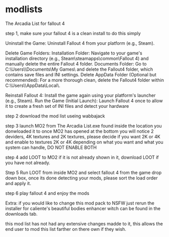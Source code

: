 # modlists
The Arcadia List for fallout 4

step 1, make sure your fallout 4 is a clean install
to do this simply 

Uninstall the Game: Uninstall Fallout 4 from your platform (e.g., Steam). 

Delete Game Folders:
Installation Folder: Navigate to your game's installation directory (e.g., Steam\\steamapps\\common\\Fallout 4) and manually delete the entire Fallout 4 folder. 
Documents Folder: Go to C:\\Users\\<YourUsername>\\Documents\\My Games\\ and delete the Fallout4 folder, which contains save files and INI settings. 
Delete AppData Folder (Optional but recommended): For a more thorough clean, delete the Fallout4 folder within C:\\Users\\<YourUsername>\\AppData\\Local\\. 

Reinstall Fallout 4: Install the game again using your platform's launcher (e.g., Steam). 
Run the Game (Initial Launch): Launch Fallout 4 once to allow it to create a fresh set of INI files and detect your hardware

step 2 download the mod list useing wabbajack

step 3 launch MO2 from The Arcadia List.exe found inside the location you donwloaded it to
once MO2 has opened at the bottom you will notice 2 deviders, 4K textures and 2K textures, please decide if you want 2K or 4K 
and enable to textures 2K or 4K depending on what you want and what you system can handle, DO NOT ENABLE BOTH

step 4 add LOOT to MO2 if it is not already shown in it, download LOOT if you have not already.

Step 5 Run LOOT from inside MO2 and select fallout 4 from the game drop down box, once its done detecting your mods, please sort the load order and apply it.

step 6 play fallout 4 and enjoy the mods

Extra:
if you would like to change this mod pack to NSFW just rerun the installer for caliente's beautiful bodies enhancer witch can be found in the downloads tab.

this mod list has not had any extensive changes madde to it, this allows the end user to mod this list farther on there own if they wish.

